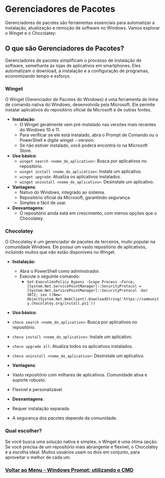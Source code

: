 # Gerenciadores de Pacotes

Gerenciadores de pacotes são ferramentas essenciais para automatizar a instalação, atualização e remoção de software no Windows. Vamos explorar o Winget e o Chocolatey:

## O que são Gerenciadores de Pacotes?

Gerenciadores de pacotes simplificam o processo de instalação de software, semelhante às lojas de aplicativos em smartphones. Eles automatizam o download, a instalação e a configuração de programas, economizando tempo e esforço.

### Winget

O Winget (Gerenciador de Pacotes do Windows) é uma ferramenta de linha de comando nativa do Windows, desenvolvida pela Microsoft. Ele permite instalar aplicativos do repositório oficial da Microsoft e de outras fontes.

- **Instalação**:
  - O Winget geralmente vem pré-instalado nas versões mais recentes do Windows 10 e 11.
  - Para verificar se ele está instalado, abra o Prompt de Comando ou o PowerShell e digite winget --version.
  - Se não estiver instalado, você poderá encontrá-lo na Microsoft Store.
- **Uso básico**:
  - `winget search <nome_do_aplicativo>`: Busca por aplicativos no repositório.
  - `winget install <nome_do_aplicativo>`: Instale um aplicativo.
  - `winget upgrade`: Atualiza os aplicativos instalados.
  - `winget uninstall <nome_do_aplicativo>`: Desinstale um aplicativo.
- **Vantagens**:
  - Nativo do Windows, integrado ao sistema.
  - Repositório oficial da Microsoft, garantindo segurança.
  - Simples e fácil de usar.
- **Desvantagens**:
  - O repositório ainda está em crescimento, com menos opções que o Chocolatey.

### Chocolatey

O Chocolatey é um gerenciador de pacotes de terceiros, muito popular na comunidade Windows. Ele possui um vasto repositório de aplicativos, incluindo muitos que não estão disponíveis no Winget.

- **Instalação**:

  - Abra o PowerShell como administrador.
  - Execute o seguinte comando:
    - `Set-ExecutionPolicy Bypass -Scope Process -Force; [System.Net.ServicePointManager]::SecurityProtocol = [System.Net.ServicePointManager]::SecurityProtocol -bor 3072; iex ((New-ObjectSystem.Net.WebClient).DownloadString('https://community.chocolatey.org/install.ps1'))`

- **Uso básico**:

- `choco search <nome_do_aplicativo>`: Busca por aplicativos no repositório.
- `choco install <nome_do_aplicativo>`: Instale um aplicativo.
- `choco upgrade all`: Atualiza todos os aplicativos instalados.
- `choco uninstall <nome_do_aplicativo>`: Desinstale um aplicativo.

- **Vantagens**:

- Vasto repositório com milhares de aplicativos.
  Comunidade ativa e suporte robusto.
- Flexível e personalizável.

- **Desvantagens**:

- Requer instalação separada.
- A segurança dos pacotes depende da comunidade.

### Qual escolher?

Se você busca uma solução nativa e simples, o Winget é uma ótima opção.
Se você precisa de um repositório mais abrangente e flexível, o Chocolatey é a escolha ideal.
Muitos usuários usam os dois em conjunto, para aproveitar o melhor de cada um.

### [Voltar ao Menu - Windows Prompt: utilizando o CMD](../menu.md)
